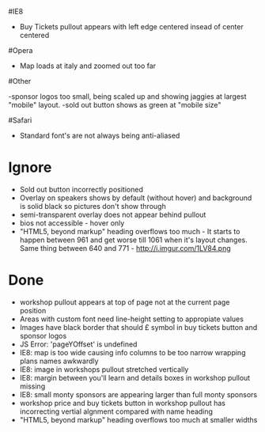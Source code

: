 #IE8

- Buy Tickets pullout appears with left edge centered insead of center centered

#Opera

- Map loads at italy and zoomed out too far

#Other

-sponsor logos too small, being scaled up and showing jaggies at largest "mobile" layout.
-sold out button shows as green at "mobile size"

#Safari

- Standard font's are not always being anti-aliased



# Ignore

- Sold out button incorrectly positioned
- Overlay on speakers shows by default (without hover) and background is solid black so pictures don't show through
- semi-transparent overlay does not appear behind pullout
- bios not accessible - hover only
- "HTML5, beyond markup" heading overflows too much - It starts to happen between 961
  and get worse till 1061 when it's layout changes. Same thing between 640 and 771 - http://i.imgur.com/1LV84.png


# Done

- workshop pullout appears at top of page not at the current page position
- Areas with custom font need line-height setting to appropiate values
- Images have black border that should £ symbol in buy tickets button and sponsor logos
- JS Error: 'pageYOffset' is undefined
- IE8: map is too wide causing info columns to be too narrow wrapping plans names awkwardly
- IE8: image in workshops pullout stretched vertically
- IE8: margin between you'll learn and details boxes in workshop pullout missing
- IE8: small monty sponsors are appearing larger than full monty sponsors
- workshop price and buy tickets button in workshop pullout has incorrecting vertial algnment compared with name heading
- "HTML5, beyond markup" heading overflows too much at smaller widths